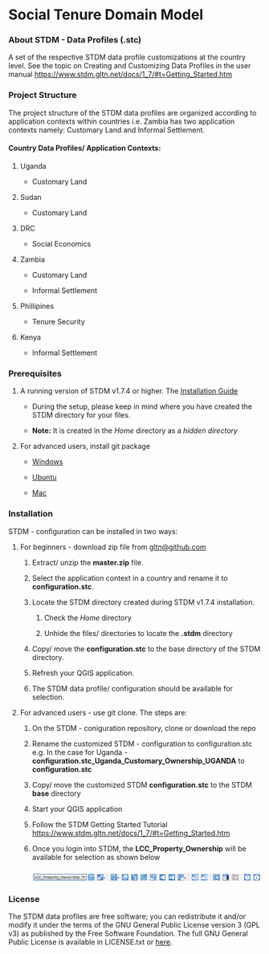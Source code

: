 **Social Tenure Domain Model**
==============================

### About STDM - Data Profiles (.stc)
A set of the respective STDM data profile customizations at the country level. See the topic on Creating and Customizing Data Profiles in the user manual https://www.stdm.gltn.net/docs/1_7/#t=Getting_Started.htm


### Project Structure

The project structure of the STDM data profiles are organized according to application contexts within countries i.e. Zambia has two application contexts namely: Customary Land  and Informal Settlement.

#### Country Data Profiles/ Application Contexts:
1. Uganda
	
	- Customary Land

2. Sudan

	- Customary Land

3. DRC
	
	- Social Economics

4. Zambia
	
	- Customary Land

	- Informal Settlement

5. Phillipines
	
	- Tenure Security

6. Kenya
	
	- Informal Settlement



### Prerequisites

1. A running version of STDM v1.7.4 or higher. The [Installation Guide](https://github.com/gltn/stdm)

	- During the setup, please keep in mind where you have created the STDM directory for your files.

	- **Note:** It is created in the _Home_ directory as a _hidden directory_

2. For advanced users, install git package

	- [Windows](https://www.atlassian.com/git/tutorials/install-git#windows)

	- [Ubuntu](https://www.atlassian.com/git/tutorials/install-git#linux)

	- [Mac](https://www.atlassian.com/git/tutorials/install-git#mac-os-x)


### Installation

STDM - configuration can be installed in two ways:

1. For beginners - download zip file from [gltn@github.com](https://github.com/gltn/stdm-configurations/archive/master.zip)
	
	1. Extract/ unzip the **master.zip** file.

	2. Select the application context in a country and rename it to **configuration.stc**.

	3. Locate the STDM directory created during STDM v1.7.4 installation. 

		1. Check the _Home_ directory

		2. Unhide the files/ directories to locate the **.stdm** directory 

	4. Copy/ move the **configuration.stc** to the base directory of the STDM directory.

	5. Refresh your QGIS application.

	6. The STDM data profile/ configuration should be available for selection.


2. For advanced users - use git clone. The steps are:
		
	1. On the STDM - coniguration repository, clone or download the repo

    2. Rename the customized STDM - configuration to configuration.stc e.g. In the case for Uganda - **configuration.stc_Uganda_Customary_Ownership_UGANDA** to **configuration.stc**

    3. Copy/ move the customized STDM **configuration.stc** to the STDM **base** directory

	4. Start your QGIS application

	5. Follow the STDM Getting Started Tutorial https://www.stdm.gltn.net/docs/1_7/#t=Getting_Started.htm

	6. Once you login into STDM, the **LCC_Property_Ownership** will be available for selection as shown below

		<img src="./images/readme/lcc_zambia_config.png" alt="configuration wizard icon" style="margin-top: 10px;" />

### License

The STDM data profiles are free software; you can redistribute it and/or modify it under the terms of the GNU General Public License version 3 (GPL v3) as published by the Free Software Foundation. The full GNU General Public License is available in LICENSE.txt or [here](http://www.gnu.org/licenses/gpl-3.0.html).